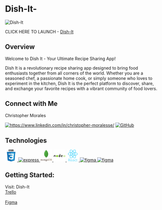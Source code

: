 # Dish-It-
![Dish-It](https://images.unsplash.com/photo-1545216560-68430ad77342?ixlib=rb-4.0.3&ixid=M3wxMjA3fDB8MHxwaG90by1wYWdlfHx8fGVufDB8fHx8fA%3D%3D&auto=format&fit=crop&w=1230&q=80)

CLICK HERE TO LAUNCH - <a href="https://dish-it.up.railway.app/">Dish-It</a>

## Overview 
Welcome to Dish It - Your Ultimate Recipe Sharing App!

Dish It is a revolutionary recipe sharing app designed to bring food enthusiasts together from all corners of the world. Whether you are a seasoned chef, a passionate home cook, or simply someone who loves to experiment in the kitchen, Dish It is the perfect platform to discover, share, and exchange your favorite recipes with a vibrant community of food lovers.

## Connect with Me
Christopher Morales <p align="left">
<a href="https://www.linkedin.com/in/christopher-moralesse/" target="blank"><img align="center" src="https://raw.githubusercontent.com/rahuldkjain/github-profile-readme-generator/master/src/images/icons/Social/linked-in-alt.svg" alt="https://www.linkedin.com/in/christopher-moralesse/" height="30" width="40" /></a>
<a href="https://github.com/christophermoraleswebdev" target="blank"><img align="center" src="https://cdn4.iconfinder.com/data/icons/iconsimple-logotypes/512/github-512.png" alt="GitHub" height="40" width="40" /></a>
</p>


## Technologies
<p align="left"> <a href="https://www.w3schools.com/css/" target="_blank" rel="noreferrer"> <img src="https://raw.githubusercontent.com/devicons/devicon/master/icons/css3/css3-original-wordmark.svg" alt="css3" width="40" height="40"/> </a> <a href="https://expressjs.com" target="_blank" rel="noreferrer"> <img src="https://res.cloudinary.com/practicaldev/image/fetch/s--YbV36HLj--/c_imagga_scale,f_auto,fl_progressive,h_420,q_auto,w_1000/https://dev-to-uploads.s3.amazonaws.com/i/hpg6if7btrwilqkidqbe.png" alt="express" width="85" height="40"/> </a> <a href="https://www.mongodb.com/" target="_blank" rel="noreferrer"> <img src="https://raw.githubusercontent.com/devicons/devicon/master/icons/mongodb/mongodb-original-wordmark.svg" alt="mongodb" width="40" height="40"/> </a> <a href="https://nodejs.org" target="_blank" rel="noreferrer"> <img src="https://raw.githubusercontent.com/devicons/devicon/master/icons/nodejs/nodejs-original-wordmark.svg" alt="nodejs" width="40" height="40"/> </a> <a href="https://reactjs.org/" target="_blank" rel="noreferrer"> <img src="https://raw.githubusercontent.com/devicons/devicon/master/icons/react/react-original-wordmark.svg" alt="react" width="40" height="40"/> </a> <a href="https://www.figma.com/" target="_blank" rel="noreferrer"> <img src="https://www.vectorlogo.zone/logos/figma/figma-icon.svg" alt="figma" width="40" height="40"/> </a> <a href="https://www.trello.com" target="_blank" rel="noreferrer"> <img src="https://1000logos.net/wp-content/uploads/2021/05/Trello-Logo-2011.png" alt="figma" width="72" height="40"/> </a> </p>

## Getting Started: 

Visit: Dish-It 
<br/>
<a href="https://trello.com/b/DNvxp8HQ/unit-3" target="_blank" rel="noreferrer"> Trello </a>  
<br/>
<a href="https://www.figma.com/file/XUVfb7XA9sADaeI1kEsQV5/ProjectWrx?type=design&node-id=1%3A3&mode=design&t=kWNEHNrgvmWI578H-1" target="_blank" rel="noreferrer"> Figma </a> 

<!-- ## Login:
![image]()

## Create an Account:
![image]()

## Create a Recipe 
![image]() -->
